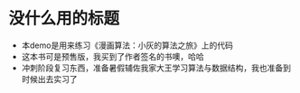 # 没什么用的标题  
- 本demo是用来练习《漫画算法：小灰的算法之旅》上的代码  
- 这本书可是预售版，我买到了作者签名的书噢，哈哈
- 冲刺阶段复习东西，准备暑假辅佐我家大王学习算法与数据结构，我也准备到时候出去实习了  
